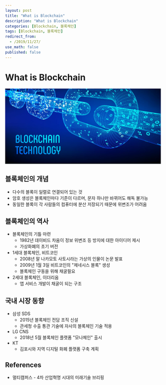 ```yaml
---
layout: post
title: "What is Blockchain"
description: "What is Blockchain"
categories: [Blockchain, 블록체인]
tags: [Blockchain, 블록체인]
redirect_from:
  - /2019/11/27/
use_math: false
published: false
---
```


# What is Blockchain

<img src="/assets/images/posts/2019-11-27-what-is-blockchain/tecnologia-blockchain-2.jpg">

## 블록체인의 개념

- 다수의 블록이 일렬로 연결되어 있는 것
- 암호 생성은 블록체인마다 기준이 다르머, 문자 하나만 바뀌어도 해독 불가능
- 동일한 블록이 각 사람들의 컴퓨터에 분산 저장되기 때문에 위변조가 어려움

## 블록체인의 역사

- 블록체인의 기틀 마련
  - 1982년 데이비드 차움이 정보 위변조 등 방지에 대한 아이디어 제시
  - 가상화폐의 초기 버전
- 1세대 블록체인, 비트코인
  - 2008년 말 나카모토 사토시라는 가상의 인물이 논문 발표
  - 2009년 1월 3일 비트코인의 "제네시스 블록" 생성
  - 블록체인 구동을 위해 채굴필요
- 2세대 블록체인, 이더리움
  - 앱 서비스 개발이 채굴이 되는 구조

## 국내 시장 동향

- 삼성 SDS
  - 2015년 블록체인 전담 조직 신설
  - 관세청 수출 통관 기술에 자사의 블록체인 기술 적용
- LG CNS
  - 2018년 5월 블록체인 플랫폼 "모나체인" 출시
- KT
  - 김포시와 지역 디지털 화폐 플랫폼 구축 계획

## References

- 멀티캠퍼스 - 4차 산업혁명 시대의 미래기술 브리핑
